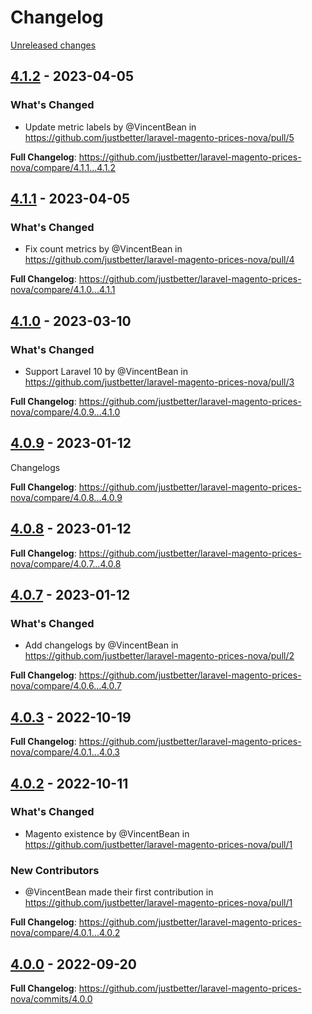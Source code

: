 # Changelog 

[Unreleased changes](https://github.com/justbetter/laravel-magento-prices-nova/compare/4.1.2...main)
## [4.1.2](https://github.com/justbetter/laravel-magento-prices-nova/releases/tag/4.1.2) - 2023-04-05

### What's Changed
* Update metric labels by @VincentBean in https://github.com/justbetter/laravel-magento-prices-nova/pull/5


**Full Changelog**: https://github.com/justbetter/laravel-magento-prices-nova/compare/4.1.1...4.1.2

## [4.1.1](https://github.com/justbetter/laravel-magento-prices-nova/releases/tag/4.1.1) - 2023-04-05

### What's Changed
* Fix count metrics by @VincentBean in https://github.com/justbetter/laravel-magento-prices-nova/pull/4


**Full Changelog**: https://github.com/justbetter/laravel-magento-prices-nova/compare/4.1.0...4.1.1

## [4.1.0](https://github.com/justbetter/laravel-magento-prices-nova/releases/tag/4.1.0) - 2023-03-10

### What's Changed
* Support Laravel 10 by @VincentBean in https://github.com/justbetter/laravel-magento-prices-nova/pull/3


**Full Changelog**: https://github.com/justbetter/laravel-magento-prices-nova/compare/4.0.9...4.1.0

## [4.0.9](https://github.com/justbetter/laravel-magento-prices-nova/releases/tag/4.0.9) - 2023-01-12

Changelogs

**Full Changelog**: https://github.com/justbetter/laravel-magento-prices-nova/compare/4.0.8...4.0.9

## [4.0.8](https://github.com/justbetter/laravel-magento-prices-nova/releases/tag/4.0.8) - 2023-01-12

**Full Changelog**: https://github.com/justbetter/laravel-magento-prices-nova/compare/4.0.7...4.0.8

## [4.0.7](https://github.com/justbetter/laravel-magento-prices-nova/releases/tag/4.0.7) - 2023-01-12

### What's Changed
* Add changelogs by @VincentBean in https://github.com/justbetter/laravel-magento-prices-nova/pull/2


**Full Changelog**: https://github.com/justbetter/laravel-magento-prices-nova/compare/4.0.6...4.0.7

## [4.0.3](https://github.com/justbetter/laravel-magento-prices-nova/releases/tag/4.0.3) - 2022-10-19


**Full Changelog**: https://github.com/justbetter/laravel-magento-prices-nova/compare/4.0.1...4.0.3

## [4.0.2](https://github.com/justbetter/laravel-magento-prices-nova/releases/tag/4.0.2) - 2022-10-11

### What's Changed
* Magento existence by @VincentBean in https://github.com/justbetter/laravel-magento-prices-nova/pull/1

### New Contributors
* @VincentBean made their first contribution in https://github.com/justbetter/laravel-magento-prices-nova/pull/1

**Full Changelog**: https://github.com/justbetter/laravel-magento-prices-nova/compare/4.0.1...4.0.2

## [4.0.0](https://github.com/justbetter/laravel-magento-prices-nova/releases/tag/4.0.0) - 2022-09-20

**Full Changelog**: https://github.com/justbetter/laravel-magento-prices-nova/commits/4.0.0

